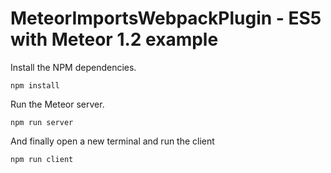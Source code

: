 # MeteorImportsWebpackPlugin - ES5 with Meteor 1.2 example

Install the NPM dependencies.

```
npm install
```

Run the Meteor server.

```
npm run server
```

And finally open a new terminal and run the client

```
npm run client
```
